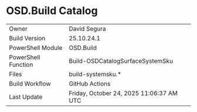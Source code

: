 ﻿# OSD.Build Catalog

| | |
|-|-|
| Owner | David Segura |
| Build Version | 25.10.24.1 |
| PowerShell Module | OSD.Build |
| PowerShell Function | Build-OSDCatalogSurfaceSystemSku |
| Files | build-systemsku.* |
| Build Workflow | GitHub Actions |
| Last Update | Friday, October 24, 2025 11:06:37 AM UTC |
